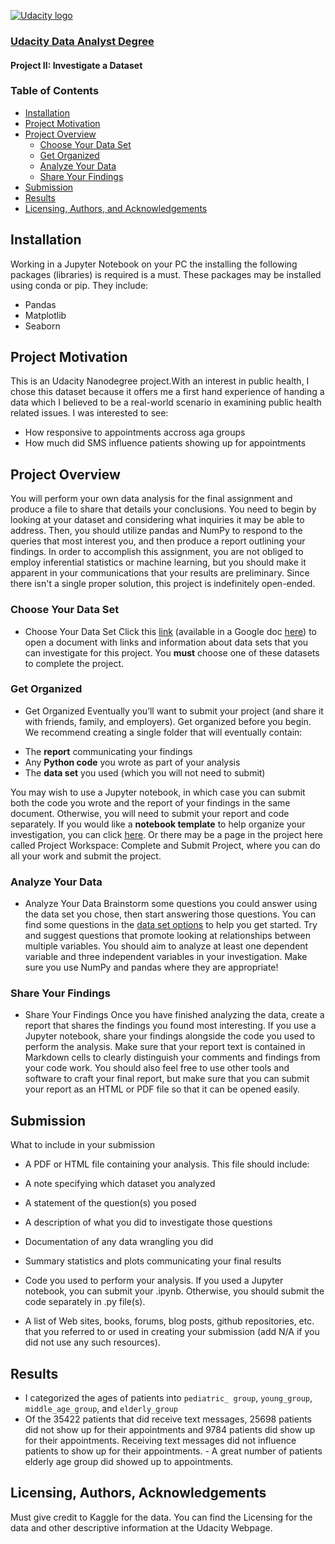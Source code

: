 [![Udacity logo](https://course_report_production.s3.amazonaws.com/rich/rich_files/rich_files/5511/s300/udacity-logo.png)](https://www.udacity.com/)

### [Udacity Data Analyst Degree](https://www.udacity.com/course/data-analyst-nanodegree--nd002)

#### Project II: Investigate a Dataset

### Table of Contents 
- [Installation](#installation) 
- [Project Motivation](#motivation) 
- [Project Overview](#project_overview) 
    - [Choose Your Data Set](#step1) 
    - [Get Organized](#step2) 
    - [Analyze Your Data](#step3) 
    - [Share Your Findings](#step4) 
- [Submission](#submit) 
- [Results](#results) 
- [Licensing, Authors, and Acknowledgements](#licensing) 

## Installation 
Working in a Jupyter Notebook on your PC the installing the following packages (libraries) is required is a must. These packages may be installed using conda or pip. They include: 
- Pandas 
- Matplotlib 
- Seaborn 

## Project Motivation <a name="motivation"></a>
This is an Udacity Nanodegree project.With an interest in public health, I chose this dataset because it offers me a first hand experience of handing a data which I believed to be a real-world scenario in examining public health related issues. I was interested to see:  
- How responsive to appointments accross aga groups 
- How much did SMS influence patients showing up for appointments 

## Project Overview <a name="project_overview"></a>
You will perform your own data analysis for the final assignment and produce a file to share that details your conclusions. You need to begin by looking at your dataset and considering what inquiries it may be able to address. Then, you should utilize pandas and NumPy to respond to the queries that most interest you, and then produce a report outlining your findings. In order to accomplish this assignment, you are not obliged to employ inferential statistics or machine learning, but you should make it apparent in your communications that your results are preliminary. Since there isn't a single proper solution, this project is indefinitely open-ended. 

### Choose Your Data Set <a name="step1"></a>
- Choose Your Data Set Click this [link](https://s3.amazonaws.com/video.udacity-data.com/topher/2018/July/5b57919a\_data-set-options/data-set-options.pdf) (available in a Google doc [here](https://docs.google.com/document/d/e/2PACX-1vTlVmknRRnfy\_4eTrjw5hYGaiQim5ctr9naaRd4V9du2B5bxpd8FEH3KtDgp8qVekw7Cj1GLk1IXdZi/pub?embedded=True)) to open a document with links and information about data sets that you can investigate for this project. You **must** choose one of these datasets to complete the project. 

### Get Organized <a name="step2"></a>
- Get Organized Eventually you’ll want to submit your project (and share it with friends, family, and employers). Get organized before you begin. We recommend creating a single folder that will eventually contain:

*   The **report** communicating your findings
*   Any **Python code** you wrote as part of your analysis
*   The **data set** you used (which you will not need to submit)

You may wish to use a Jupyter notebook, in which case you can submit both the code you wrote and the report of your findings in the same document. Otherwise, you will need to submit your report and code separately. If you would like a **notebook template** to help organize your investigation, you can click [here](https://s3.amazonaws.com/video.udacity-data.com/topher/2018/April/5ac7a08a_investigate-a-dataset-template.ipynb/investigate-a-dataset-template.ipynb.zip). Or there may be a page in the project here called Project Workspace: Complete and Submit Project, where you can do all your work and submit the project. 

### Analyze Your Data <a name="step3"></a>
- Analyze Your Data Brainstorm some questions you could answer using the data set you chose, then start answering those questions. You can find some questions in the [data set options](https://s3.amazonaws.com/video.udacity-data.com/topher/2018/July/5b57919a\_data-set-options/data-set-options.pdf) to help you get started. Try and suggest questions that promote looking at relationships between multiple variables. You should aim to analyze at least one dependent variable and three independent variables in your investigation. Make sure you use NumPy and pandas where they are appropriate! 

### Share Your Findings <a name="step4"></a>
- Share Your Findings Once you have finished analyzing the data, create a report that shares the findings you found most interesting. If you use a Jupyter notebook, share your findings alongside the code you used to perform the analysis. Make sure that your report text is contained in Markdown cells to clearly distinguish your comments and findings from your code work. You should also feel free to use other tools and software to craft your final report, but make sure that you can submit your report as an HTML or PDF file so that it can be opened easily. 

## Submission <a name="submit"></a>
What to include in your submission

*   A PDF or HTML file containing your analysis. This file should include:

*   A note specifying which dataset you analyzed
*   A statement of the question(s) you posed
*   A description of what you did to investigate those questions
*   Documentation of any data wrangling you did
*   Summary statistics and plots communicating your final results

*   Code you used to perform your analysis. If you used a Jupyter notebook, you can submit your .ipynb. Otherwise, you should submit the code separately in .py file(s).
*   A list of Web sites, books, forums, blog posts, github repositories, etc. that you referred to or used in creating your submission (add N/A if you did not use any such resources).

## Results 
- I categorized the ages of patients into `pediatric_ group`, `young_group`, `middle_age_group`, and `elderly_group` 
- Of the 35422 patients that did receive text messages, 25698 patients did not show up for their appointments and 9784 patients did show up for their appointments. Receiving text messages did not influence patients to show up for their appointments. - A great number of patients elderly age group did showed up to appointments. 

## Licensing, Authors, Acknowledgements <a name="licensing"></a>
Must give credit to Kaggle for the data. You can find the Licensing for the data and other descriptive information at the Udacity Webpage.